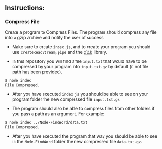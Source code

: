 ## Instructions:

### Compress File

Create a program to Compress Files. The program should compress any file into a gzip archive and notify the user of success.

- Make sure to create `index.js`, and to create your program you should use `createReadStream`, `pipe` and the [`zlib`](https://www.npmjs.com/package/zlib) library.

- In this repository you will find a file `input.txt` that would have to be compressed by your program into `input.txt.gz` by default (if not file path has been provided).

```bash
$ node index
File Compressed.
```

- After you have executed `index.js` you should be able to see on your program folder the new compressed file `input.txt.gz`.

- The program should also be able to compress files from other folders if you pass a path as an argument. For example:

```bash
$ node index ../Node-FindWord/data.txt
File Compressed.
```

- After you have executed the program that way you should be able to see in the `Node-FindWord` folder the new compressed file `data.txt.gz`.
